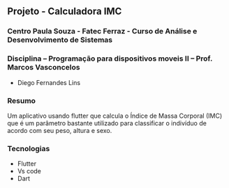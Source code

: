 ## Projeto - Calculadora IMC
### Centro Paula Souza - Fatec Ferraz - Curso de Análise e Desenvolvimento de Sistemas
### Disciplina – Programação para dispositivos moveis II – Prof. Marcos Vasconcelos

- Diego Fernandes Lins

### Resumo
Um aplicativo usando flutter que calcula o Índice de Massa Corporal (IMC) que é um parâmetro bastante utilizado para classificar o indivíduo de acordo com seu peso, altura e sexo.

### Tecnologias
- Flutter
- Vs code
- Dart

![]()
